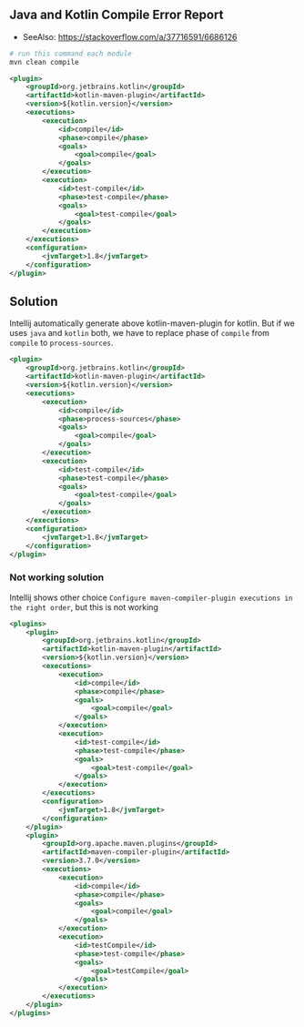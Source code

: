 ## Java and Kotlin Compile Error Report
- SeeAlso: https://stackoverflow.com/a/37716591/6686126

````bash
# run this command each module
mvn clean compile
````

````xml
<plugin>
    <groupId>org.jetbrains.kotlin</groupId>
    <artifactId>kotlin-maven-plugin</artifactId>
    <version>${kotlin.version}</version>
    <executions>
        <execution>
            <id>compile</id>
            <phase>compile</phase>
            <goals>
                <goal>compile</goal>
            </goals>
        </execution>
        <execution>
            <id>test-compile</id>
            <phase>test-compile</phase>
            <goals>
                <goal>test-compile</goal>
            </goals>
        </execution>
    </executions>
    <configuration>
        <jvmTarget>1.8</jvmTarget>
    </configuration>
</plugin>
````

## Solution

Intellij automatically generate above kotlin-maven-plugin for kotlin.
But if we uses `java` and `kotlin` both, we have to replace phase of `compile` from `compile` to `process-sources`.

````xml
<plugin>
    <groupId>org.jetbrains.kotlin</groupId>
    <artifactId>kotlin-maven-plugin</artifactId>
    <version>${kotlin.version}</version>
    <executions>
        <execution>
            <id>compile</id>
            <phase>process-sources</phase>
            <goals>
                <goal>compile</goal>
            </goals>
        </execution>
        <execution>
            <id>test-compile</id>
            <phase>test-compile</phase>
            <goals>
                <goal>test-compile</goal>
            </goals>
        </execution>
    </executions>
    <configuration>
        <jvmTarget>1.8</jvmTarget>
    </configuration>
</plugin>
````


### Not working solution
Intellij shows other choice `Configure maven-compiler-plugin executions in the right order`, but this is not working

````xml
<plugins>
    <plugin>
        <groupId>org.jetbrains.kotlin</groupId>
        <artifactId>kotlin-maven-plugin</artifactId>
        <version>${kotlin.version}</version>
        <executions>
            <execution>
                <id>compile</id>
                <phase>compile</phase>
                <goals>
                    <goal>compile</goal>
                </goals>
            </execution>
            <execution>
                <id>test-compile</id>
                <phase>test-compile</phase>
                <goals>
                    <goal>test-compile</goal>
                </goals>
            </execution>
        </executions>
        <configuration>
            <jvmTarget>1.8</jvmTarget>
        </configuration>
    </plugin>
    <plugin>
        <groupId>org.apache.maven.plugins</groupId>
        <artifactId>maven-compiler-plugin</artifactId>
        <version>3.7.0</version>
        <executions>
            <execution>
                <id>compile</id>
                <phase>compile</phase>
                <goals>
                    <goal>compile</goal>
                </goals>
            </execution>
            <execution>
                <id>testCompile</id>
                <phase>test-compile</phase>
                <goals>
                    <goal>testCompile</goal>
                </goals>
            </execution>
        </executions>
    </plugin>
</plugins>
````